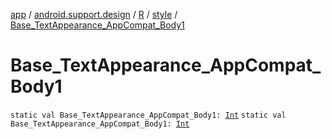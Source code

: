 [app](../../../index.md) / [android.support.design](../../index.md) / [R](../index.md) / [style](index.md) / [Base_TextAppearance_AppCompat_Body1](.)

# Base_TextAppearance_AppCompat_Body1

`static val Base_TextAppearance_AppCompat_Body1: `[`Int`](https://kotlinlang.org/api/latest/jvm/stdlib/kotlin/-int/index.html)
`static val Base_TextAppearance_AppCompat_Body1: `[`Int`](https://kotlinlang.org/api/latest/jvm/stdlib/kotlin/-int/index.html)